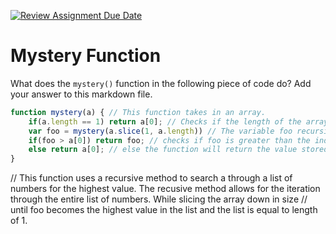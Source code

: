 [![Review Assignment Due Date](https://classroom.github.com/assets/deadline-readme-button-24ddc0f5d75046c5622901739e7c5dd533143b0c8e959d652212380cedb1ea36.svg)](https://classroom.github.com/a/GDPVb20V)
# Mystery Function

What does the `mystery()` function in the following piece of code do? Add your
answer to this markdown file.

```javascript
function mystery(a) { // This function takes in an array.
    if(a.length == 1) return a[0]; // Checks if the length of the array is comparatively equal to 1, then the function returns the value at the index 0 of the array. 
    var foo = mystery(a.slice(1, a.length)) // The variable foo recursively calls the mystery function except this time taking a slice of the array from index 1 to the end of the array. 
    if(foo > a[0]) return foo; // checks if foo is greater than the index 0 of the orignal input array, then the function will return foo which recursively calls the mystery function this time with a slice of the new array.
    else return a[0]; // else the function will return the value stored at the index 0. 
}
```
// This function uses a recursive method to search a through a list of numbers for the highest value. The recusive method allows for the iteration through the entire list of numbers. While slicing the array down in size 
// until foo becomes the highest value in the list and the list is equal to length of 1. 
